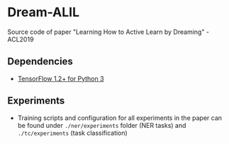 # Dream-ALIL
Source code of paper "Learning How to Active Learn by Dreaming" - ACL2019 

## Dependencies

* [TensorFlow 1.2+ for Python 3](https://www.tensorflow.org/get_started/os_setup.html)

## Experiments
* Training scripts and configuration for all experiments in the paper can be found under `./ner/experiments` folder (NER tasks) and `./tc/experiments` (task classification)

